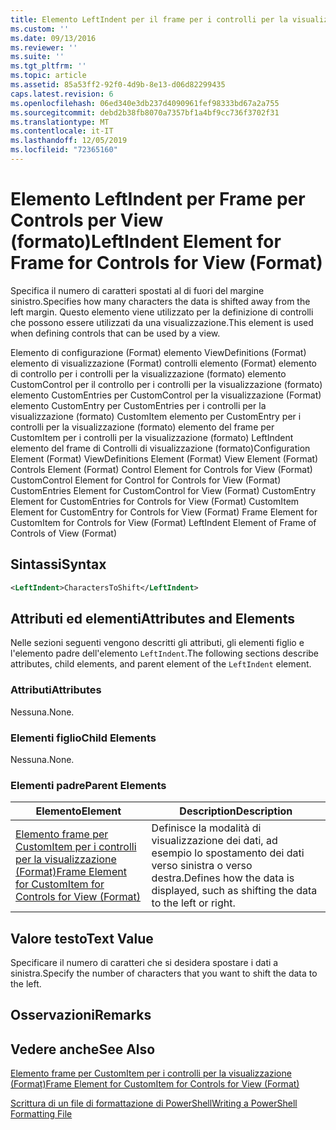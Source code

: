 ```yaml
---
title: Elemento LeftIndent per il frame per i controlli per la visualizzazione (Format) | Microsoft Docs
ms.custom: ''
ms.date: 09/13/2016
ms.reviewer: ''
ms.suite: ''
ms.tgt_pltfrm: ''
ms.topic: article
ms.assetid: 85a53ff2-92f0-4d9b-8e13-d06d82299435
caps.latest.revision: 6
ms.openlocfilehash: 06ed340e3db237d4090961fef98333bd67a2a755
ms.sourcegitcommit: debd2b38fb8070a7357bf1a4bf9cc736f3702f31
ms.translationtype: MT
ms.contentlocale: it-IT
ms.lasthandoff: 12/05/2019
ms.locfileid: "72365160"
---
```

# <a name="leftindent-element-for-frame-for-controls-for-view-format"></a><span data-ttu-id="fe101-102">Elemento LeftIndent per Frame per Controls per View (formato)</span><span class="sxs-lookup"><span data-stu-id="fe101-102">LeftIndent Element for Frame for Controls for View (Format)</span></span>

<span data-ttu-id="fe101-103">Specifica il numero di caratteri spostati al di fuori del margine sinistro.</span><span class="sxs-lookup"><span data-stu-id="fe101-103">Specifies how many characters the data is shifted away from the left margin.</span></span> <span data-ttu-id="fe101-104">Questo elemento viene utilizzato per la definizione di controlli che possono essere utilizzati da una visualizzazione.</span><span class="sxs-lookup"><span data-stu-id="fe101-104">This element is used when defining controls that can be used by a view.</span></span>

<span data-ttu-id="fe101-105">Elemento di configurazione (Format) elemento ViewDefinitions (Format) elemento di visualizzazione (Format) controlli elemento (Format) elemento di controllo per i controlli per la visualizzazione (formato) elemento CustomControl per il controllo per i controlli per la visualizzazione (formato) elemento CustomEntries per CustomControl per la visualizzazione (Format) elemento CustomEntry per CustomEntries per i controlli per la visualizzazione (formato) CustomItem elemento per CustomEntry per i controlli per la visualizzazione (formato) elemento del frame per CustomItem per i controlli per la visualizzazione (formato) LeftIndent elemento del frame di Controlli di visualizzazione (formato)</span><span class="sxs-lookup"><span data-stu-id="fe101-105">Configuration Element (Format) ViewDefinitions Element (Format) View Element (Format) Controls Element (Format) Control Element for Controls for View (Format) CustomControl Element for Control for Controls for View (Format) CustomEntries Element for CustomControl for View (Format) CustomEntry Element for CustomEntries for Controls for View (Format) CustomItem Element for CustomEntry for Controls for View (Format) Frame Element for CustomItem for Controls for View (Format) LeftIndent Element of Frame of Controls of View (Format)</span></span>

## <a name="syntax"></a><span data-ttu-id="fe101-106">Sintassi</span><span class="sxs-lookup"><span data-stu-id="fe101-106">Syntax</span></span>

```xml
<LeftIndent>CharactersToShift</LeftIndent>
```

## <a name="attributes-and-elements"></a><span data-ttu-id="fe101-107">Attributi ed elementi</span><span class="sxs-lookup"><span data-stu-id="fe101-107">Attributes and Elements</span></span>

<span data-ttu-id="fe101-108">Nelle sezioni seguenti vengono descritti gli attributi, gli elementi figlio e l'elemento padre dell'elemento `LeftIndent`.</span><span class="sxs-lookup"><span data-stu-id="fe101-108">The following sections describe attributes, child elements, and parent element of the `LeftIndent` element.</span></span>

### <a name="attributes"></a><span data-ttu-id="fe101-109">Attributi</span><span class="sxs-lookup"><span data-stu-id="fe101-109">Attributes</span></span>

<span data-ttu-id="fe101-110">Nessuna.</span><span class="sxs-lookup"><span data-stu-id="fe101-110">None.</span></span>

### <a name="child-elements"></a><span data-ttu-id="fe101-111">Elementi figlio</span><span class="sxs-lookup"><span data-stu-id="fe101-111">Child Elements</span></span>

<span data-ttu-id="fe101-112">Nessuna.</span><span class="sxs-lookup"><span data-stu-id="fe101-112">None.</span></span>

### <a name="parent-elements"></a><span data-ttu-id="fe101-113">Elementi padre</span><span class="sxs-lookup"><span data-stu-id="fe101-113">Parent Elements</span></span>

|<span data-ttu-id="fe101-114">Elemento</span><span class="sxs-lookup"><span data-stu-id="fe101-114">Element</span></span>|<span data-ttu-id="fe101-115">Description</span><span class="sxs-lookup"><span data-stu-id="fe101-115">Description</span></span>|
|-------------|-----------------|
|[<span data-ttu-id="fe101-116">Elemento frame per CustomItem per i controlli per la visualizzazione (Format)</span><span class="sxs-lookup"><span data-stu-id="fe101-116">Frame Element for CustomItem for Controls for View (Format)</span></span>](./frame-element-for-customitem-for-controls-for-view-format.md)|<span data-ttu-id="fe101-117">Definisce la modalità di visualizzazione dei dati, ad esempio lo spostamento dei dati verso sinistra o verso destra.</span><span class="sxs-lookup"><span data-stu-id="fe101-117">Defines how the data is displayed, such as shifting the data to the left or right.</span></span>|

## <a name="text-value"></a><span data-ttu-id="fe101-118">Valore testo</span><span class="sxs-lookup"><span data-stu-id="fe101-118">Text Value</span></span>

<span data-ttu-id="fe101-119">Specificare il numero di caratteri che si desidera spostare i dati a sinistra.</span><span class="sxs-lookup"><span data-stu-id="fe101-119">Specify the number of characters that you want to shift the data to the left.</span></span>

## <a name="remarks"></a><span data-ttu-id="fe101-120">Osservazioni</span><span class="sxs-lookup"><span data-stu-id="fe101-120">Remarks</span></span>

## <a name="see-also"></a><span data-ttu-id="fe101-121">Vedere anche</span><span class="sxs-lookup"><span data-stu-id="fe101-121">See Also</span></span>

[<span data-ttu-id="fe101-122">Elemento frame per CustomItem per i controlli per la visualizzazione (Format)</span><span class="sxs-lookup"><span data-stu-id="fe101-122">Frame Element for CustomItem for Controls for View (Format)</span></span>](./frame-element-for-customitem-for-controls-for-view-format.md)

[<span data-ttu-id="fe101-123">Scrittura di un file di formattazione di PowerShell</span><span class="sxs-lookup"><span data-stu-id="fe101-123">Writing a PowerShell Formatting File</span></span>](./writing-a-powershell-formatting-file.md)
